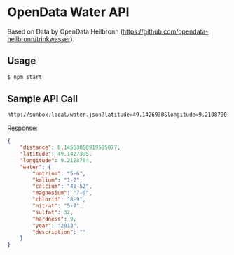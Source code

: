 OpenData Water API
==================

Based on Data by OpenData Heilbronn (https://github.com/opendata-heilbronn/trinkwasser).

Usage
-----

```bash
$ npm start
```

Sample API Call
---------------

```txt
http://sunbox.local/water.json?latitude=49.1426930&longitude=9.2108790
```

Response:
```json
{
    "distance": 0.14553058919585077,
    "latitude": 49.1427395,
    "longitude": 9.2128784,
    "water": {
        "natrium": "5-6",
        "kalium": "1-2",
        "calcium": "48-52",
        "magnesium": "7-9",
        "chlorid": "8-9",
        "nitrat": "5-7",
        "sulfat": 32,
        "hardness": 9,
        "year": "2013",
        "description": ""
    }
}
```
